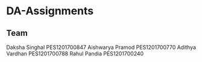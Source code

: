 # DA-Assignments

## Team

Daksha Singhal  PES1201700847
Aishwarya Pramod  PES1201700770
Adithya Vardhan   PES1201700788
Rahul Pandia  PES1201700240
